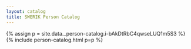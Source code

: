 ```yaml
---
layout: catalog
title: SWERIK Person Catalog
---
```

{% assign p = site.data._person-catalog.i-bAkDtRbC4qwseLUQ1m5S3 %}
{% include person-catalog.html p=p %}

